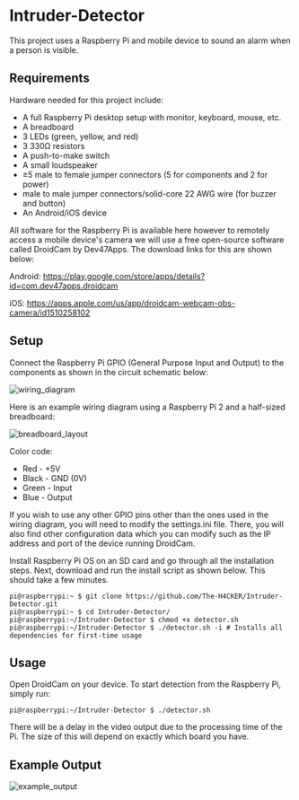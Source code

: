 # Intruder-Detector
This project uses a Raspberry Pi and mobile device to sound an alarm when a person is visible. 

## Requirements
Hardware needed for this project include:
- A full Raspberry Pi desktop setup with monitor, keyboard, mouse, etc.
- A breadboard 
- 3 LEDs (green, yellow, and red)
- 3 330Ω resistors
- A push-to-make switch
- A small loudspeaker
- ≥5 male to female jumper connectors (5 for components and 2 for power)
- male to male jumper connectors/solid-core 22 AWG wire (for buzzer and button)
- An Android/iOS device

All software for the Raspberry Pi is available here however to remotely access a mobile device's camera we will use a free open-source software called DroidCam by Dev47Apps. 
The download links for this are shown below:

Android: https://play.google.com/store/apps/details?id=com.dev47apps.droidcam

iOS: https://apps.apple.com/us/app/droidcam-webcam-obs-camera/id1510258102

## Setup

Connect the Raspberry Pi GPIO (General Purpose Input and Output) to the components as shown in the circuit schematic below:

![wiring_diagram](https://user-images.githubusercontent.com/66517600/128150007-c6867979-26f9-4659-bc37-539a601ae165.png)

Here is an example wiring diagram using a Raspberry Pi 2 and a half-sized breadboard:

![breadboard_layout](https://user-images.githubusercontent.com/66517600/128152397-84f5ca5a-f20d-4ebb-9bc0-c07c89f33d10.png)

Color code:
- Red - +5V 
- Black - GND (0V)
- Green - Input 
- Blue - Output

If you wish to use any other GPIO pins other than the ones used in the wiring diagram, you will need to modify the settings.ini file. There, you will also find other configuration data which you can modify such as the IP address and port of the device running DroidCam.

Install Raspberry Pi OS on an SD card and go through all the installation steps. 
Next, download and run the install script as shown below. This should take a few minutes. 

```
pi@raspberrypi:~ $ git clone https://github.com/The-H4CKER/Intruder-Detector.git
pi@raspberrypi:~ $ cd Intruder-Detector/
pi@raspberrypi:~/Intruder-Detector $ chmod +x detector.sh 
pi@raspberrypi:~/Intruder-Detector $ ./detector.sh -i # Installs all dependencies for first-time usage
```

## Usage

Open DroidCam on your device. To start detection from the Raspberry Pi, simply run:
```
pi@raspberrypi:~/Intruder-Detector $ ./detector.sh
```
There will be a delay in the video output due to the processing time of the Pi. The size of this will depend on exactly which board you have.

## Example Output

![example_output](https://user-images.githubusercontent.com/66517600/128157693-19d460a1-39a8-4919-b468-a4325cf219f2.png)

